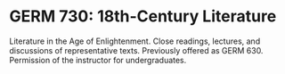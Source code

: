 # GERM 730: 18th-Century Literature

Literature in the Age of Enlightenment. Close readings, lectures, and discussions of representative texts. Previously offered as GERM 630. Permission of the instructor for undergraduates.